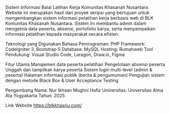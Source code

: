 Sistem Informasi Balai Latihan Kerja Komunitas Khasanah Nusantara
Website ini merupakan hasil dari proyek skripsi yang bertujuan untuk mengembangkan sistem informasi pelatihan kerja berbasis web di BLK Komunitas Khasanah Nusantara. Sistem ini membantu admin dalam mengelola data peserta, absensi, portofolio karya, serta menyampaikan informasi pelatihan kepada masyarakat secara efisien.

Teknologi yang Digunakan
Bahasa Pemrograman: PHP
Framework: CodeIgniter 3, Bootstrap 5
Database: MySQL
Hosting: Rumahweb
Tool Pendukung: Visual Studio Code, Laragon, Draw.io, Figma

Fitur Utama
Manajemen data peserta pelatihan
Pengelolaan absensi peserta
Unggah dan tampilkan karya peserta
Sistem login multi-level (admin & peserta)
Halaman informasi publik (berita & pengumuman)
Pengujian sistem dengan metode Black Box & User Acceptance Testing

Pengembang
Nama: Nur Ikhsan Mughni Hafiz
Universitas: Universitas Alma Ata Yogyakarta
Tahun: 2025

Link Website
https://blkkhasnu.com/
